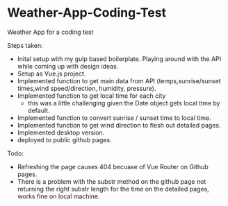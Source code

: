 # Weather-App-Coding-Test
Weather App for a coding test


Steps taken: 

* Inital setup with my gulp based boilerplate. Playing around with the API while coming up with design ideas. 
* Setup as Vue.js project.
* Implemented function to get main data from API (temps,sunrise/sunset times,wind speed/direction, humidity, pressure).
* Implemented function to get local time for each city
    * this was a little challenging given the Date object gets local time by default.
* Implemented function to convert sunrise / sunset time to local time.
* Implemented function to get wind direction to flesh out detailed pages.
* Implemented desktop version.
* deployed to public github pages.

Todo:

* Refreshing the page causes 404 becuase of Vue Router on Github pages.
* There is a problem with the substr method on the github page not returning the right substr length for the time on the detailed pages, works fine on local machine.